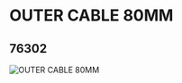 # OUTER CABLE 80MM
## 76302
![OUTER CABLE 80MM](https://lc-www-live-s.legocdn.com/media/bricks/5/2/4116941.jpg)